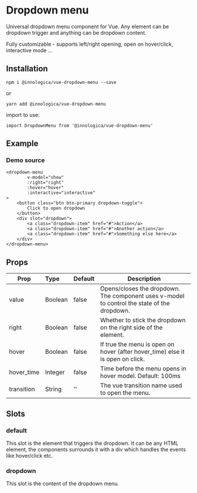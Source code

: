 # Dropdown menu

Universal dropdown menu component for Vue. Any element can be dropdown trigger and anything can be dropdown content.

Fully customizable - supports left/right opening, open on hover/click, interactive mode ...

## Installation

```shell
npm i @innologica/vue-dropdown-menu --save
```

or 

```shell
yarn add @innologica/vue-dropdown-menu
```

import to use:

```JS
import DropdownMenu from '@innologica/vue-dropdown-menu'
```

## Example

<DropdownMenuDemo/>

### Demo source

```vue
<dropdown-menu
        v-model="show"
        :right="right"
        :hover="hover"
        :interactive="interactive"
>
    <button class="btn btn-primary dropdown-toggle">
        Click to open dropdown
    </button>
    <div slot="dropdown">
        <a class="dropdown-item" href="#">Action</a>
        <a class="dropdown-item" href="#">Another action</a>
        <a class="dropdown-item" href="#">Something else here</a>
    </div>
</dropdown-menu>
```

## Props

| Prop        | Type           | Default  |Description  |
| ------------- |:-------------| -----|-----|
| value      | Boolean | false |Opens/closes the dropdown. The component uses v-model to control the state of the dropdown.|
| right      | Boolean | false |Whether to stick the dropdown on the right side of the element.|
| hover      | Boolean | false |If true the menu is open on hover (after hover_time) else it is open on click.|
| hover_time      | Integer | false |Time before the menu opens in hover model. Default: 100ms|
| transition      | String | '' |The vue transition name used to open the menu. |

## Slots

### default 
This slot is the element that triggers the dropdown. It can be any HTML element, the components surrounds it with a div which handles the events like hover/click etc.

### dropdown 
This slot is the content of the dropdown menu.
